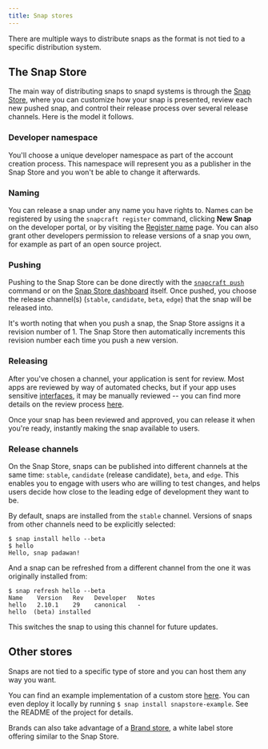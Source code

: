 ```yaml
---
title: Snap stores
---
```


There are multiple ways to distribute snaps as the format is not tied to a specific distribution system.

## The Snap Store

The main way of distributing snaps to snapd systems is through the [Snap Store](https://dashboard.snapcraft.io "Snap Store"), where you can customize how your snap is presented, review each new pushed snap, and control their release process over several release channels. Here is the model it follows.

### Developer namespace

You'll choose a unique developer namespace as part of the account creation process. This namespace will represent you as a publisher in the Snap Store and you won't be able to change it afterwards.

### Naming

You can release a snap under any name you have rights to. Names can be registered by using the `snapcraft register` command, clicking **New Snap** on the developer portal, or by visiting the [Register name](https://dashboard.snapcraft.io/dev/snaps/register-name/ "register name") page. You can also grant other developers permission to release versions of a snap you own, for example as part of an open source project.

### Pushing

Pushing to the Snap Store can be done directly with the [`snapcraft push`](/docs/build-snaps/publish "snapcraft push") command or on the [Snap Store dashboard](https://dashboard.snapcraft.io "Snap Store dashboard") itself. Once pushed, you choose the release channel(s) (`stable`, `candidate`, `beta`, `edge`) that the snap will be released into.

It's worth noting that when you push a snap, the Snap Store assigns it a revision number of 1\. The Snap Store then automatically increments this revision number each time you push a new version.

### Releasing

After you've chosen a channel, your application is sent for review. Most apps are reviewed by way of automated checks, but if your app uses sensitive [interfaces](/docs/core/interfaces), it may be manually reviewed -- you can find more details on the review process [here](https://developer.ubuntu.com/en/publish/application-states/).

Once your snap has been reviewed and approved, you can release it when you're ready, instantly making the snap available to users.

### Release channels

On the Snap Store, snaps can be published into different channels at the same time: `stable`, `candidate` (release candidate), `beta`, and `edge`. This enables you to engage with users who are willing to test changes, and helps users decide how close to the leading edge of development they want to be.

By default, snaps are installed from the `stable` channel. Versions of snaps from other channels need to be explicitly selected:

    $ snap install hello --beta
    $ hello
    Hello, snap padawan!

And a snap can be refreshed from a different channel from the one it was originally installed from:

    $ snap refresh hello --beta
    Name    Version   Rev   Developer   Notes
    hello   2.10.1    29    canonical   -
    hello  (beta) installed

This switches the snap to using this channel for future updates.

## Other stores

Snaps are not tied to a specific type of store and you can host them any way you want.

You can find an example implementation of a custom store [here](https://github.com/noise/snapstore/). You can even deploy it locally by running `$ snap install snapstore-example`. See the README of the project for details.

Brands can also take advantage of a [Brand store](https://docs.ubuntu.com/core/en/build-store/index), a white label store offering similar to the Snap Store.
